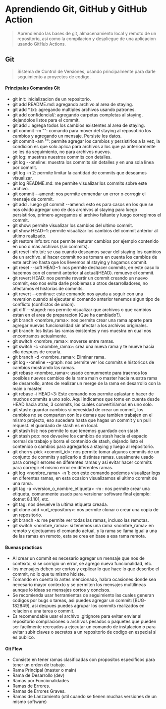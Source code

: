 
# Aprendiendo Git, GitHub y GitHub Action
> Aprendiendo las bases de git, almacenamiento local y remoto de un repositorio, asi como la compilacion y despliegue de una aplicacion usando GitHub Actions.

## Git
> Sistema de Control de Versiones, usando principalmente para darle seguimiento a proyectos de codigo.

#### Principales Comandos Git

- git init: inicializacion de un repositorio.
- git add README.md: agregando archivo al area de staying.
- git add *.txt: agregando multiples archivos usando patrones.
- git add confidencial/: agregando carpetas completas al staying, dejandolos listos para el commit.
- git add .: agrega todos los cambios existentes al area de staying.
- git commit -m "": comando para mover del staying al reposotirio los cambios y agregando un mensaje. Persiste los datos.
- git commit -am "": permite agregar los cambios y persistirlos a la vez, la condicion es que solo aplica para archivos a los que ya anteriormente se les da seguimiento, no para archivos nuevos.
- git log: muestras nuestros commits con detalles.
- git log --oneline: muestra los commits sin detalles y en una sola linea por commit.
- git log -n 2: permite limitar la cantidad de commits que deseamos visualizar.
- git log README.md: me permite visualizar los commits sobre este archivo.
- git commit --amend: nos permite enmendar un error o corregir el mensaje de commit.
- git add . luego git commit --amend: esto es para casos en los que se nos olvido agregar uno de dos archivos al staying para luego persistirlos, primero agregamos el archivo faltante y luego corregimos el commit.
- git show: permite visualizar los cambios del ultimo commit.
- git show HEAD~1: permite visualizar los cambios del commit anterior al ultimo realizado.
- git restore info.txt: nos permite resturar cambios por ejemplo contenido en uno o mas archivos (sin commits).
- git reset info.txt: se usa cuando deseamos sacar del staying los cambios de un archivo. al hacer commit no se tomara en cuenta los cambios de este archivo hasta que los llevemos al staying y hagamos commit.
- git reset --soft HEAD~1: nos permite deshacer commits, en este caso lo hacemos con el commit anterior al actual(HEAD). remueve el commit.
- git revert HEAD: nos permite revertir un commit creando un nuevo commit, eso nos evita darle problemas a otros desarrolladores, no afectamos el historias de commits.
- git revert --continue: este comando nos ayuda a seguir con una reversion cuando al ejecutar el comando anterior tenemos algun tipo de conflicto (conflictos de union).
- git diff --staged: nos permite visualizar que archivos o que cambios estan en el area de preparacion (Que ha cambiado?).
- git branch <nombre_rama>: nos permite crear una rama aparte para agregar nuevas funcionalidad sin afectar a los archivos originales.
- git branch: los listas las ramas existentes y nos muestra en cual nos encontramos actualmente.
- git switch <nombre_rama>: moverse entre ramas.
- git switch -c <nombre_rama>: crea una nueva rama y te mueve hacia ella despues de crearla.
- git branch -d <nombre_rama>: Eliminar rama.
- git log --oneline --graph: nos permite ver los commits e historicos de cambios mostrando las ramas.
- git rebase <nombre_rama>: usado comunmente para traernos los posibles nuevos cambios de la rama main o master hacia nuestra rama de desarrollo, antes de realizar un merge de la rama en desarrollo con la main o master.
- git rebase -i HEAD~3: Este comando nos permite aplastar o hacer de muchos commits a uno solo. Aqui indicamos que tome en cuenta desde HEAD hacia atras, 3 commits, los cuales convertiriamos en uno solo.
- git stash: guardar cambios si necesidad de crear un commit, los cambios no se comparten con los demas que tambien trabajen en el mismo projecto, eso sucedera hasta que hagas un commit y un pull request. el guardado de stash es en local.
- git stash list: nos permite lo que tenemos guardado con stash.
- git stash pop: nos devuelve los cambios de stash hacia el espacio normal de trabajo y borra el contenido de stash, dejando listo el contenido o cambios para agregarlos a staying y luego al repositorio.
- git cherry-pick <commit_id>: nos permite tomar algunos commits de un conjunto de commits y aplicarlo a distintas ramas. usualmente usado para corregir errores en diferentes ramas y asi evitar hacer commits para corregir el mismo error en diferentes ramas.
- git log <nombre_rama> -n 1: con este comando podemos visualizar logs en diferentes ramas, en esta ocasion visualizamos el ultimo commit de una rama.
- git tag -a <version_o_nombre_etiqueta> -m <mensaje>: nos permite crear una etiqueta, comunmente usado para versionar software final ejemplo: dotnet 8.1.101, etc.
- git tag: nos devuelve la ultima etiqueta creada.
- git clone add <url_repository>: nos permite clonar o crear una copia de un repositorio.
- git branch -a: me permite ver todas las ramas, incluso las remotas.
- git switch <nombre_rama>: si tenemos una rama <nombre_rama> en remoto y ejectuamos el comando actual, y la rama se llama igual a una de las ramas en remoto, esta se crea en base a esa rama remota.

#### Buenas practicas
- Al crear un commit es necesario agregar un mensaje que nos de contexto, si se corrigio un error, se agrego nueva funcionalidad, etc.
- los mensajes deben ser cortos y explicar lo que hace lo que describe el commit, no lo que tu mismo hiciste.
- Tomando en cuenta lo antes mencionado, habra ocasiones donde sea necesario mayor contexto y se permiten los mensajes multilineas aunque lo ideas se mensajes cortos y concisos.
- Se recomienda usar herramientas de seguimiento las cuales generan codigos por bugs o tareas, asi puedes agregar un commit: [BUG-182849], asi despues puedes agrupar los commits realizados en relacion a una tarea o commit.
- Es recomendable usar el archivo .gitignore para evitar enviar al repositorio compilaciones o archivos pesados o paquetes que pueden ser facilmente recreados a ejecutar un comando de instalacion o para evitar subir claves o secretos a un repositorio de codigo en especial si es publico.

#### Git Flow
- Consiste en tener ramas clasificadas con propositos especificos para tener un orden de trabajo.
- Rama Principal (master o main)
- Rama de Desarrollo (dev)
- Ramas por Funcionalidades
- Ramas de Errores.
- Ramas de Errores Graves.
- Ramas de Lanzamiento (util cuando se tienen muchas versiones de un mismo software)

